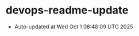 # devops-readme-update
<!--START_SECTION:activity-->
- Auto-updated at Wed Oct  1 08:48:09 UTC 2025
<!--END_SECTION:activity-->
